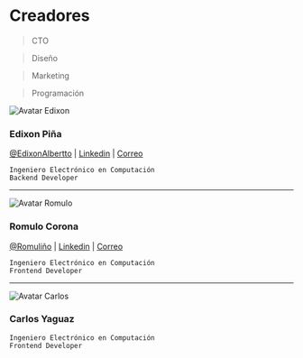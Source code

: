# Creadores

<!-- TODO: colocar los demas creadores, pensar en otros subtitulos -->

> CTO

> Diseño

> Marketing

> Programación

<img class="avatars" :src="$withBase('/img/avatars/edixon.png')" alt="Avatar Edixon" /> <!-- <h3>Edixon Piña</h3> -->

### Edixon Piña
[@EdixonAlbertto](https://twitter.com/EdixonAlbertto) |
[Linkedin](https://) |
[Correo](https://)

    Ingeniero Electrónico en Computación
    Backend Developer

<!-- TODO: conseguir las demas redes y fotos de perfil -->

---

<img class="avatars" :src="$withBase('/img/avatars/javier.jpg')" alt="Avatar Romulo" />

### Romulo Corona
[@Romuliño](https://twitter.com/) |
[Linkedin](https://) |
[Correo](https://)

    Ingeniero Electrónico en Computación
    Frontend Developer

---

<img class="avatars" :src="$withBase('/img/avatars/carlos.png')" alt="Avatar Carlos" />

### Carlos Yaguaz

    Ingeniero Electrónico en Computación
    Frontend Developer
